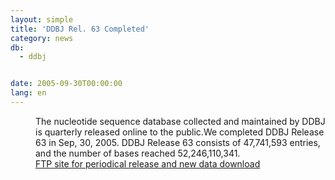 ```yaml
---
layout: simple
title: 'DDBJ Rel. 63 Completed'
category: news
db:
  - ddbj


date: 2005-09-30T00:00:00
lang: en
---
```


<dd>The nucleotide sequence database collected and maintained by DDBJ is quarterly released online to the public.We completed DDBJ Release 63 in Sep, 30, 2005. DDBJ Release 63 consists of 47,741,593 entries, and the number of bases reached 52,246,110,341.
<dd><a href="/services/index-e.html ">FTP site for periodical release and new data download</a></dd>
</dd>
